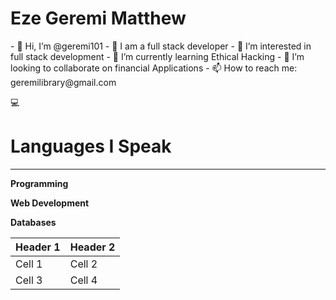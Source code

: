 <h1>Eze Geremi Matthew  </h1>
- 👋 Hi, I’m @geremi101
- 👤 I am a full stack developer 
- 👀 I’m interested in full stack development 
- 🌱 I’m currently learning Ethical Hacking
- 💞️ I’m looking to collaborate on financial Applications 
- 📫 How to reach me: geremilibrary@gmail.com

💻 <h1>Languages I Speak</h1>
***

**Programming**

**Web Development**

**Databases**


| Header 1 | Header 2 |
|----------|----------|
| Cell 1   | Cell 2   |
| Cell 3   | Cell 4   |


<!---
geremi101/geremi101 is a ✨ special ✨ repository because its `README.md` (this file) appears on your GitHub profile.
You can click the Preview link to take a look at your changes.
--->
